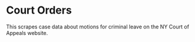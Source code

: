 # Court Orders

This scrapes case data about motions for criminal leave on the NY Court of Appeals website.